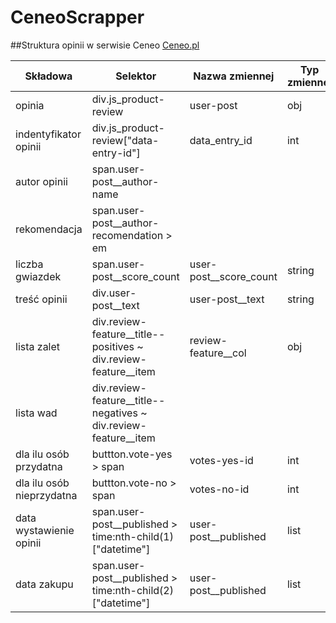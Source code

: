 # CeneoScrapper

##Struktura opinii w serwisie Ceneo [Ceneo.pl](https://www.ceneo.pl/)

|Składowa|Selektor|Nazwa zmiennej|Typ zmiennej|
|--------|--------|--------------|------------|
|opinia|div.js_product-review|user-post|obj|
|indentyfikator opinii|div.js_product-review["data-entry-id"\]|data_entry_id|int|
|autor opinii|span.user-post__author-name||||
|rekomendacja|span.user-post__author-recomendation > em|||
|liczba gwiazdek|span.user-post__score_count|user-post__score_count|string|
|treść opinii|div.user-post__text|user-post__text|string|
|lista zalet|div.review-feature__title--positives ~ div.review-feature__item|review-feature__col|obj|
|lista wad|div.review-feature__title--negatives ~ div.review-feature__item|||
|dla ilu osób przydatna|buttton.vote-yes > span|votes-yes-id|int|
|dla ilu osób nieprzydatna|buttton.vote-no > span|votes-no-id|int|
|data wystawienie opinii|span.user-post__published > time:nth-child(1)["datetime"]|user-post__published|list|
|data zakupu|span.user-post__published > time:nth-child(2)["datetime"]|user-post__published|list|
